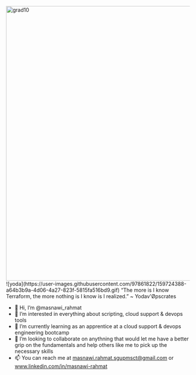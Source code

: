 <img width="750" alt="grad10" src="https://user-images.githubusercontent.com/97861822/159710702-bef1f4ab-d5ad-46bc-a402-afbb87159325.png">
![yoda](https://user-images.githubusercontent.com/97861822/159724388-a64b3b9a-4d06-4a27-823f-5815fa516bd9.gif) “The more is I know Terraform, the more nothing is I know is I realized.” ~ Yodav'Øpscrates

- 👋 Hi, I’m @masnawi_rahmat
- 👀 I’m interested in everything about scripting, cloud support & devops tools
- 🌱 I’m currently learning as an apprentice at a cloud support & devops engineering bootcamp
- 💞️ I’m looking to collaborate on anythning that would let me have a better grip on the fundamentals and help others like me to pick up the necessary skills
- 📫 You can reach me at masnawi.rahmat.sgupmsct@gmail.com or www.linkedin.com/in/masnawi-rahmat

<!---
masnawi-rahmat/masnawi-rahmat is a ✨ special ✨ repository because its `README.md` (this file) appears on your GitHub profile.
You can click the Preview link to take a look at your changes.
--->
